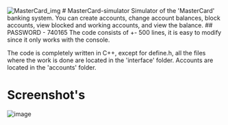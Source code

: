 <img src="https://github.com/user-attachments/assets/7f7a44d7-cfad-4fe5-bb49-4422f1454ba7" alt="MasterCard_img">
# MasterCard-simulator
Simulator of the 'MasterCard' banking system. 
You can create accounts, change account balances, block accounts, view blocked and working accounts, and view the balance.  
## PASSWORD - 740165
The code consists of +- 500 lines, it is easy to modify since it only works with the console.

The code is completely written in C++, except for define.h, all the files where the work is done are located in the 'interface' folder.
Accounts are located in the 'accounts' folder.

# Screenshot's
![image](https://github.com/user-attachments/assets/a19a9bee-b022-4889-a537-687275a47a12)
